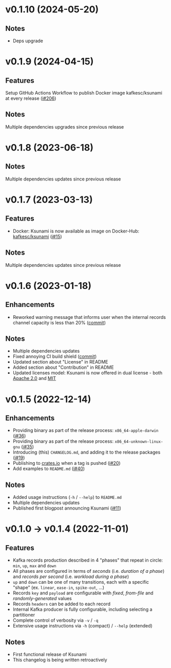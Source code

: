 # v0.1.10 (2024-05-20)

## Notes

* Deps upgrade

# v0.1.9 (2024-04-15)

## Features

Setup GitHub Actions Workflow to publish Docker image kafkesc/ksunami at every release ([i#206](https://github.com/kafkesc/ksunami/issues/206))

## Notes

Multiple dependencies upgrades since previous release

# v0.1.8 (2023-06-18)

## Notes

Multiple dependencies updates since previous release

# v0.1.7 (2023-03-13)

## Features

* Docker: Ksunami is now available as image on Docker-Hub: [kafkesc/ksunami](https://hub.docker.com/r/kafkesc/ksunami) ([i#15](https://github.com/kafkesc/ksunami/issues/15))

## Notes

Multiple dependencies updates since previous release

# v0.1.6 (2023-01-18)

## Enhancements

* Reworked warning message that informs user when the internal records channel capacity is less than 20% ([commit](https://github.com/kafkesc/ksunami/commit/a8f7bee444ae59f5509ad4170c4f10c76a1ceb13))

## Notes

* Multiple dependencies updates
* Fixed annoying CI build shield ([commit](https://github.com/kafkesc/ksunami/commit/d07c1124b4630d4e495f1dd0413ba69d95d8db9f))
* Updated section about "License" in README
* Added section about "Contribution" in README
* Updated licenses model: Ksunami is now offered in dual license - both [Apache 2.0](LICENSE-APACHE) and [MIT](LICENSE-MIT)

# v0.1.5 (2022-12-14)

## Enhancements

* Providing binary as part of the release process: `x86_64-apple-darwin` ([i#36](https://github.com/kafkesc/ksunami/issues/36))
* Providing binary as part of the release process: `x86_64-unknown-linux-gnu` ([i#35](https://github.com/kafkesc/ksunami/issues/35))
* Introducing (this) `CHANGELOG.md`, and adding it to the release packages ([i#19](https://github.com/kafkesc/ksunami/issues/19))
* Publishing to [crates.io](https://crates.io/crates/ksunami) when a tag is pushed ([i#20](https://github.com/kafkesc/ksunami/issues/20))
* Add examples to `README.md` ([i#40](https://github.com/kafkesc/ksunami/issues/40))

## Notes

* Added usage instructions (`-h` / `--help`) to `README.md`
* Multiple dependencies updates
* Published first blogpost announcing Ksunami ([i#11](https://github.com/kafkesc/ksunami/issues/11))

# v0.1.0 -> v0.1.4 (2022-11-01)

## Features

* Kafka records production described in 4 "phases" that repeat in circle: `min`, `up`, `max` and `down`
* All phases are configured in terms of _seconds_ (i.e. _duration of a phase_) and _records per second_ (i.e. _workload during a phase_)
* `up` and `down` can be one of many transitions, each with a specific "shape" (ex. `linear`, `ease-in`, `spike-out`, ...)
* Records `key` and `payload` are configurable with _fixed_, _from-file_ and _randomly-generated_ values
* Records `headers` can be added to each record
* Internal Kafka producer is fully configurable, including selecting a partitioner
* Complete control of verbosity via `-v` / `-q`
* Extensive usage instructions via `-h` (compact) / `--help` (extended)

## Notes

* First functional release of Ksunami
* This changelog is being written retroactively
